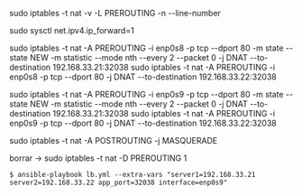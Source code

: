 sudo iptables -t nat -v -L PREROUTING -n --line-number

sudo sysctl net.ipv4.ip_forward=1

sudo iptables -t nat -A PREROUTING -i enp0s8 -p tcp --dport 80 -m state --state NEW -m statistic --mode nth --every 2 --packet 0 -j DNAT --to-destination 192.168.33.21:32038
sudo iptables -t nat -A PREROUTING -i enp0s8 -p tcp --dport 80 -j DNAT --to-destination 192.168.33.22:32038


sudo iptables -t nat -A PREROUTING -i enp0s9 -p tcp --dport 80 -m state --state NEW -m statistic --mode nth --every 2 --packet 0 -j DNAT --to-destination 192.168.33.21:32038
sudo iptables -t nat -A PREROUTING -i enp0s9 -p tcp --dport 80 -j DNAT --to-destination 192.168.33.22:32038


sudo iptables -t nat -A POSTROUTING -j MASQUERADE


borrar -> sudo iptables -t nat -D PREROUTING 1


```
$ ansible-playbook lb.yml --extra-vars "server1=192.168.33.21 server2=192.168.33.22 app_port=32038 interface=enp0s9"
```
